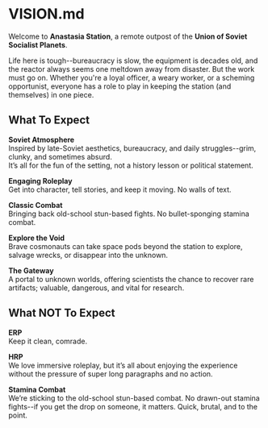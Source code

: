 # VISION.md

Welcome to **Anastasia Station**, a remote outpost of the **Union of Soviet Socialist Planets**.

Life here is tough--bureaucracy is slow, the equipment is decades old, and the reactor always
seems one meltdown away from disaster. But the work must go on. Whether you're a loyal officer,
a weary worker, or a scheming opportunist, everyone has a role to play in keeping the station
(and themselves) in one piece.

## What To Expect

**Soviet Atmosphere**  
Inspired by late-Soviet aesthetics, bureaucracy, and daily struggles--grim, clunky, and sometimes
absurd.  
It’s all for the fun of the setting, not a history lesson or political statement.

**Engaging Roleplay**  
Get into character, tell stories, and keep it moving. No walls of text.

**Classic Combat**  
Bringing back old-school stun-based fights. No bullet-sponging stamina combat.

**Explore the Void**  
Brave cosmonauts can take space pods beyond the station to explore, salvage wrecks, or disappear
into the unknown.

**The Gateway**  
A portal to unknown worlds, offering scientists the chance to recover rare artifacts; valuable,
dangerous, and vital for research.

## What NOT To Expect

**ERP**  
Keep it clean, comrade.

**HRP**  
We love immersive roleplay, but it’s all about enjoying the experience without the pressure of
super long paragraphs and no action.

**Stamina Combat**  
We’re sticking to the old-school stun-based combat. No drawn-out stamina fights--if you get the
drop on someone, it matters. Quick, brutal, and to the point.
